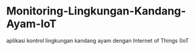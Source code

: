 # Monitoring-Lingkungan-Kandang-Ayam-IoT
aplikasi kontrol lingkungan kandang ayam dengan Internet of Things (IoT
